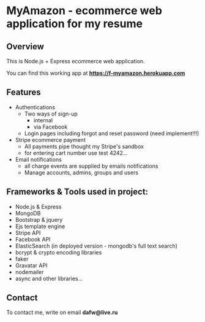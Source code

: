 # MyAmazon - ecommerce web application for my resume


## Overview
This is Node.js + Express ecommerce web application.

You can find this working app at __https://f-myamazon.herokuapp.com__

## Features

 - Authentications
   - Two ways of sign-up
      - internal
      - via Facebook
   - Login pages including forgot and reset password (need implement!!!)
 - Stripe ecommerce payment
   - All payments pipe thought my Stripe's sandbox
   - for entering cart number use test 4242...
 - Email notifications
   - all charge events are supplied by emails notifications
   - Manage accounts, admins, groups and users

## Frameworks & Tools used in project:

- Node.js & Express
- MongoDB
- Bootstrap & jquery
- Ejs template engine
- Stripe API
- Facebook API
- ElasticSearch (in deployed version - mongodb's full text search)
- bcrypt & crypto encoding libraries
- faker
- Gravatar API
- nodemailer
- async and other libraries...

## Contact

To contact me, write on email __dafw@live.ru__
